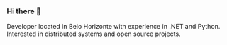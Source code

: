 ### Hi there 👋

Developer located in Belo Horizonte with experience in .NET and Python. Interested in distributed systems and open source projects.
